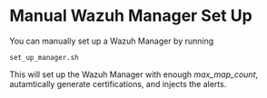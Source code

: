 # Manual Wazuh Manager Set Up
You can manually set up a Wazuh Manager by running 
```
set_up_manager.sh
```
This will set up the Wazuh Manager with enough *max_map_count*, autamtically generate certifications, and injects the alerts. 
